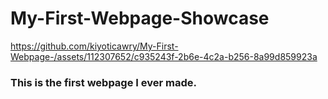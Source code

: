 # My-First-Webpage-Showcase


https://github.com/kiyoticawry/My-First-Webpage-/assets/112307652/c935243f-2b6e-4c2a-b256-8a99d859923a

### This is the first webpage I ever made.

